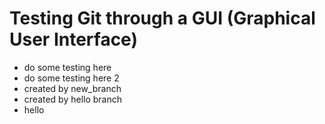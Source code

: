 # Testing Git through a GUI (Graphical User Interface)

- do some testing here
- do some testing here 2
- created by new_branch
- created by hello branch
- hello